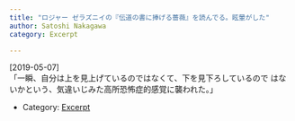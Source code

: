 ```yaml
---
title: "ロジャー ゼラズニイの『伝道の書に捧げる薔薇』を読んでる。眩暈がした"
author: Satoshi Nakagawa
category: Excerpt

---
```


[2019-05-07]  
 「一瞬、自分は上を見上げているのではなくて、下を見下ろしているので
はないかという、気違いじみた高所恐怖症的感覚に襲われた。」

- Category: [Excerpt](/categories.html#Excerpt)

